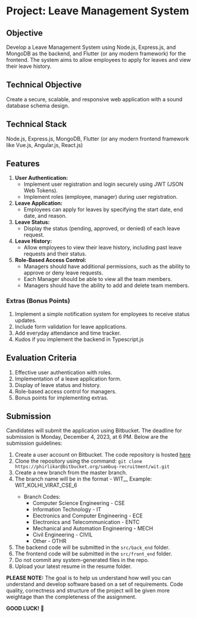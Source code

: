 # Project: Leave Management System

## Objective
Develop a Leave Management System using Node.js, Express.js, and MongoDB as the backend, and Flutter (or any modern framework) for the frontend. The system aims to allow employees to apply for leaves and view their leave history.

## Technical Objective
Create a secure, scalable, and responsive web application with a sound database schema design.

## Technical Stack
Node.js, Express.js, MongoDB, Flutter (or any modern frontend framework like Vue.js, Angular.js, React.js)

## Features
1. **User Authentication:**
   - Implement user registration and login securely using JWT (JSON Web Tokens).
   - Implement roles (employee, manager) during user registration.
2. **Leave Application:**
   - Employees can apply for leaves by specifying the start date, end date, and reason.
3. **Leave Status:**
   - Display the status (pending, approved, or denied) of each leave request.
4. **Leave History:**
   - Allow employees to view their leave history, including past leave requests and their status.
5. **Role-Based Access Control:**
   - Managers should have additional permissions, such as the ability to approve or deny leave requests.
   - Each Manager should be able to view all the team members.
   - Managers should have the ability to add and delete team members.

### Extras (Bonus Points)
1. Implement a simple notification system for employees to receive status updates.
2. Include form validation for leave applications.
3. Add everyday attendance and time tracker.
4. Kudos if you implement the backend in Typescript.js

## Evaluation Criteria
1. Effective user authentication with roles.
2. Implementation of a leave application form.
3. Display of leave status and history.
4. Role-based access control for managers.
5. Bonus points for implementing extras.

## Submission
Candidates will submit the application using Bitbucket. The deadline for submission is Monday, December 4, 2023, at 6 PM. Below are the submission guidelines:

1. Create a user account on Bitbucket. The code repository is hosted [here](https://bitbucket.org/sambuq-recruitment/wit)
2. Clone the repository using the command: `git clone https://phirlikar@bitbucket.org/sambuq-recruitment/wit.git`
3. Create a new branch from the master branch.
4. The branch name will be in the format - WIT_<LASTNAME>_<FIRSTNAME>_<BRANCH>_<SEMESTER>
   Example: WIT_KOLHI_VIRAT_CSE_6
   - Branch Codes:
     - Computer Science Engineering - CSE
     - Information Technology - IT
     - Electronics and Computer Engineering - ECE
     - Electronics and Telecommunication - ENTC
     - Mechanical and Automation Engineering - MECH
     - Civil Engineering - CIVIL
     - Other - OTHR
5. The backend code will be submitted in the `src/back_end` folder.
6. The frontend code will be submitted in the `src/front_end` folder.
7. Do not commit any system-generated files in the repo.
8. Upload your latest resume in the resume folder.

**PLEASE NOTE:** The goal is to help us understand how well you can understand and develop software based on a set of requirements. Code quality, correctness and structure of the project will be given more weightage than the completeness of the assignment.

**GOOD LUCK! 🚀**
